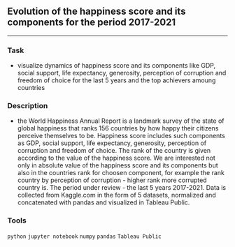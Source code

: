 ## Evolution of the happiness score and its components for the period 2017-2021
	
<hr>

### Task
- visualize dynamics of happiness score and its components like GDP, social support, life expectancy, generosity, perception of corruption and freedom of choice for the last 5 years and the top achievers amoung countries

### Description
- the World Happiness Annual Report is a landmark survey of the state of global happiness that ranks 156 countries by how happy their citizens perceive themselves to be. Happiness score includes such components as GDP, social support, life expectancy, generosity, perception of corruption and freedom of choice. The rank of the country is given according to the value of the happiness score. We are interested not only in absolute value of the happiness score and its components but also in the countries rank for choosen component, for example the rank country by perception of corruption - higher rank more corrupted country is. The period under review - the last 5 years 2017-2021. Data is collected from Kaggle.com in the form of 5 datasets, normalized and concatenated with pandas and visualized in Tableau Public.

### Tools
`python` `jupyter notebook` `numpy` `pandas` `Tableau Public`
